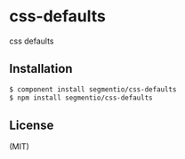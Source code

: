 
# css-defaults

  css defaults

## Installation

```bash
$ component install segmentio/css-defaults
$ npm install segmentio/css-defaults
```

## License

  (MIT)

